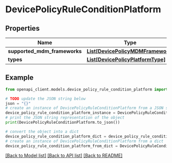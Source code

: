 # DevicePolicyRuleConditionPlatform


## Properties

Name | Type | Description | Notes
------------ | ------------- | ------------- | -------------
**supported_mdm_frameworks** | [**List[DevicePolicyMDMFramework]**](DevicePolicyMDMFramework.md) |  | [optional] 
**types** | [**List[DevicePolicyPlatformType]**](DevicePolicyPlatformType.md) |  | [optional] 

## Example

```python
from openapi_client.models.device_policy_rule_condition_platform import DevicePolicyRuleConditionPlatform

# TODO update the JSON string below
json = "{}"
# create an instance of DevicePolicyRuleConditionPlatform from a JSON string
device_policy_rule_condition_platform_instance = DevicePolicyRuleConditionPlatform.from_json(json)
# print the JSON string representation of the object
print(DevicePolicyRuleConditionPlatform.to_json())

# convert the object into a dict
device_policy_rule_condition_platform_dict = device_policy_rule_condition_platform_instance.to_dict()
# create an instance of DevicePolicyRuleConditionPlatform from a dict
device_policy_rule_condition_platform_from_dict = DevicePolicyRuleConditionPlatform.from_dict(device_policy_rule_condition_platform_dict)
```
[[Back to Model list]](../README.md#documentation-for-models) [[Back to API list]](../README.md#documentation-for-api-endpoints) [[Back to README]](../README.md)


